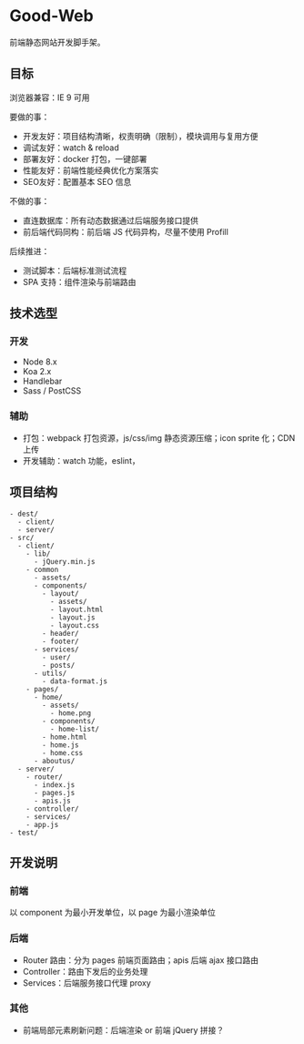 # Good-Web

前端静态网站开发脚手架。

## 目标

浏览器兼容：IE 9 可用

要做的事：
- 开发友好：项目结构清晰，权责明确（限制），模块调用与复用方便
- 调试友好：watch & reload
- 部署友好：docker 打包，一键部署
- 性能友好：前端性能经典优化方案落实
- SEO友好：配置基本 SEO 信息

不做的事：
- 直连数据库：所有动态数据通过后端服务接口提供
- 前后端代码同构：前后端 JS 代码异构，尽量不使用 Profill

后续推进：
- 测试脚本：后端标准测试流程
- SPA 支持：组件渲染与前端路由

## 技术选型

### 开发

- Node 8.x
- Koa 2.x
- Handlebar
- Sass / PostCSS 

### 辅助

- 打包：webpack 打包资源，js/css/img 静态资源压缩；icon sprite 化；CDN 上传
- 开发辅助：watch 功能，eslint，

## 项目结构

```
- dest/
  - client/
  - server/
- src/
  - client/
    - lib/
      - jQuery.min.js
    - common
      - assets/
      - components/
        - layout/
          - assets/
          - layout.html
          - layout.js
          - layout.css
        - header/
        - footer/
      - services/
        - user/
        - posts/
      - utils/
        - data-format.js
    - pages/
      - home/
        - assets/
          - home.png
        - components/
          - home-list/
        - home.html
        - home.js
        - home.css
      - aboutus/
  - server/
    - router/
      - index.js
      - pages.js
      - apis.js
    - controller/
    - services/
    - app.js
- test/
```

## 开发说明

### 前端

以 component 为最小开发单位，以 page 为最小渲染单位

### 后端

- Router 路由：分为 pages 前端页面路由；apis 后端 ajax 接口路由
- Controller：路由下发后的业务处理
- Services：后端服务接口代理 proxy

### 其他

- 前端局部元素刷新问题：后端渲染 or 前端 jQuery 拼接？